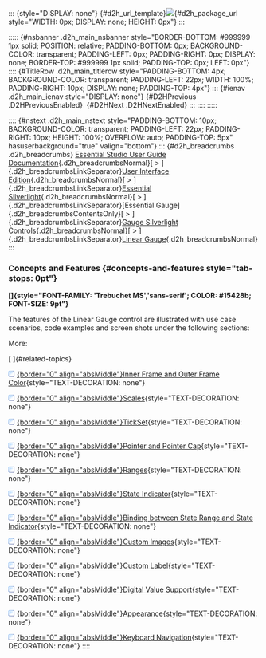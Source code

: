 ::: {style="DISPLAY: none"}
[](ms-xhelp:///?Id=d2h_url_template){#d2h_url_template}![](!package_url!){#d2h_package_url style="WIDTH: 0px; DISPLAY: none; HEIGHT: 0px"}
:::

::::: {#nsbanner .d2h_main_nsbanner style="BORDER-BOTTOM: #999999 1px solid; POSITION: relative; PADDING-BOTTOM: 0px; BACKGROUND-COLOR: transparent; PADDING-LEFT: 0px; PADDING-RIGHT: 0px; DISPLAY: none; BORDER-TOP: #999999 1px solid; PADDING-TOP: 0px; LEFT: 0px"}
:::: {#TitleRow .d2h_main_titlerow style="PADDING-BOTTOM: 4px; BACKGROUND-COLOR: transparent; PADDING-LEFT: 22px; WIDTH: 100%; PADDING-RIGHT: 10px; DISPLAY: none; PADDING-TOP: 4px"}
::: {#ienav .d2h_main_ienav style="DISPLAY: none"}
[](ms-xhelp:///?Id=c6178210-1b27-4ea3-8673-41214d701646){#D2HPrevious .D2HPreviousEnabled}  [](ms-xhelp:///?Id=496c73a8-d804-4294-9c32-b31510f81be1){#D2HNext .D2HNextEnabled}
:::
::::
:::::

:::: {#nstext .d2h_main_nstext style="PADDING-BOTTOM: 10px; BACKGROUND-COLOR: transparent; PADDING-LEFT: 22px; PADDING-RIGHT: 10px; HEIGHT: 100%; OVERFLOW: auto; PADDING-TOP: 5px" hasuserbackground="true" valign="bottom"}
::: {#d2h_breadcrumbs .d2h_breadcrumbs}
[Essential Studio User Guide Documentation](ms-xhelp:///?Id=12457748-09e3-4d74-a240-8e049cedf030){.d2h_breadcrumbsNormal}[ \> ]{.d2h_breadcrumbsLinkSeparator}[User Interface Edition](ms-xhelp:///?Id=c29296b7-531c-413b-a0ec-488ca1f7f669){.d2h_breadcrumbsNormal}[ \> ]{.d2h_breadcrumbsLinkSeparator}[Essential Silverlight](ms-xhelp:///?Id=66221bd1-ba2e-43c2-94a7-618f50e01d24){.d2h_breadcrumbsNormal}[ \> ]{.d2h_breadcrumbsLinkSeparator}[Essential Gauge]{.d2h_breadcrumbsContentsOnly}[ \> ]{.d2h_breadcrumbsLinkSeparator}[Gauge Silverlight Controls](ms-xhelp:///?Id=2aa30536-8fa9-44cb-86d8-9b0ebe0ae319){.d2h_breadcrumbsNormal}[ \> ]{.d2h_breadcrumbsLinkSeparator}[Linear Gauge](ms-xhelp:///?Id=8fb3140b-fca9-4cff-86a3-ed8b0558f769){.d2h_breadcrumbsNormal}
:::

### Concepts and Features {#concepts-and-features style="tab-stops: 0pt"}

**[]{style="FONT-FAMILY: 'Trebuchet MS','sans-serif'; COLOR: #15428b; FONT-SIZE: 9pt"}** 

The features of the Linear Gauge control are illustrated with use case scenarios, code examples and screen shots under the following sections:

More:

[ ]{#related-topics}

[![](button.gif){border="0" align="absMiddle"}Inner Frame and Outer Frame Color](ms-xhelp:///?Id=56050397-f640-4503-a696-0805734d4d8a){style="TEXT-DECORATION: none"}

[![](button.gif){border="0" align="absMiddle"}Scales](ms-xhelp:///?Id=ab6e2383-1c70-407b-9abd-19df49482d30){style="TEXT-DECORATION: none"}

[![](button.gif){border="0" align="absMiddle"}TickSet](ms-xhelp:///?Id=ec3d3a9d-9632-4df1-8f13-0198f78e02bf){style="TEXT-DECORATION: none"}

[![](button.gif){border="0" align="absMiddle"}Pointer and Pointer Cap](ms-xhelp:///?Id=df5fdd51-b560-4ac2-bd38-d45dcde382a8){style="TEXT-DECORATION: none"}

[![](button.gif){border="0" align="absMiddle"}Ranges](ms-xhelp:///?Id=834de8b4-cceb-4e2c-8b77-4511d5d547c4){style="TEXT-DECORATION: none"}

[![](button.gif){border="0" align="absMiddle"}State Indicator](ms-xhelp:///?Id=c4ba98ca-9819-41bf-afaa-168f6c06166a){style="TEXT-DECORATION: none"}

[![](button.gif){border="0" align="absMiddle"}Binding between State Range and State Indicator](ms-xhelp:///?Id=6ffb7bfc-adc5-4633-9308-f43456749cda){style="TEXT-DECORATION: none"}

[![](button.gif){border="0" align="absMiddle"}Custom Images](ms-xhelp:///?Id=949e0d09-bd2c-4760-bcbe-b0a2672b9b46){style="TEXT-DECORATION: none"}

[![](button.gif){border="0" align="absMiddle"}Custom Label](ms-xhelp:///?Id=d40dba21-80bd-4a68-ad1d-4ba68f8b44ad){style="TEXT-DECORATION: none"}

[![](button.gif){border="0" align="absMiddle"}Digital Value Support](ms-xhelp:///?Id=8cd2e78f-737f-4abf-8da8-f19d88ada918){style="TEXT-DECORATION: none"}

[![](button.gif){border="0" align="absMiddle"}Appearance](ms-xhelp:///?Id=49474209-f279-460b-96f5-c8a375cf2bcb){style="TEXT-DECORATION: none"}

[![](button.gif){border="0" align="absMiddle"}Keyboard Navigation](ms-xhelp:///?Id=8d8f5a53-0c8c-4ddb-a3cf-aeec2343c604){style="TEXT-DECORATION: none"}
::::
